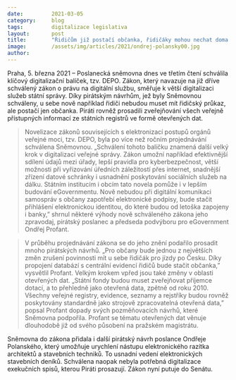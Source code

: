 ```yaml
---
date:         2021-03-05
category:     blog
tags:         digitalizace legislativa
layout:       post
title:        "Řidičům již postačí občanka, řidičáky mohou nechat doma. Sněmovna schválila digitalizační zákon s mnoha pirátskými návrhy"
image:        /assets/img/articles/2021/ondrej-polansky00.jpg
author:       
---
```




Praha, 5. března 2021 – Poslanecká sněmovna dnes ve třetím čtení schválila klíčový digitalizační balíček, tzv. DEPO. Zákon, který navazuje na již dříve schválený zákon o právu na digitální službu, směřuje k větší digitalizaci služeb státní správy. Díky pirátským návrhům, jež byly Sněmovnou schváleny, u sebe nově například řidiči nebudou muset mít řidičský průkaz, ale postačí jen občanka. Piráti rovněž prosadili zveřejňování všech veřejně přístupných informací ze státních registrů ve formě otevřených dat.

> Novelizace zákonů souvisejících s elektronizací postupů orgánů veřejné moci, tzv. DEPO, byla po více než ročním projednávání schválena Sněmovnou. „Schválení tohoto balíčku znamená další velký krok v digitalizaci veřejné správy. Zákon umožní například efektivnější sdílení údajů mezi úřady, lepší pravidla pro kyberbezpečnost, větší možnosti při vyřizování úředních záležitostí přes internet, snadnější zřízení datové schránky i usnadnění poskytování sociálních služeb na dálku. Státním institucím i obcím tato novela pomůže i v lepším budování eGovernmentu. Nově nebudou při digitální komunikaci samospráv s občany zapotřebí elektronické podpisy, bude stačit přihlášení elektronickou identitou, do které budou od letoška zapojeny i banky,” shrnul některé výhody nově schváleného zákona jeho zpravodaj, pirátský poslanec a předseda podvýboru pro eGovernment Ondřej Profant.

> V průběhu projednávání zákona se do jeho znění podařilo prosadit mnoho pirátských návrhů. „Pro občany bude jednou z největších změn zrušení povinnosti mít u sebe řidičák pro jízdy po Česku. Díky propojení databází s centrální evidencí řidičů bude stačit občanka,” vysvětlil Profant. Velkým krokem vpřed jsou také změny v oblasti otevřených dat. „Státní fondy budou muset zveřejňovat příjemce dotací, a to přehledně jako otevřená data, zpětně od roku 2010. Všechny veřejné registry, evidence, seznamy a rejstříky budou rovněž poskytovány standardně jako strojově zpracovatelná otevřená data,” popsal Profant dopady svých pozměňovacích návrhů, které Sněmovna podpořila. Profant se tématu otevřených dat věnuje dlouhodobě již od svého působení na pražském magistrátu.

Sněmovna do zákona přidala i další pirátský návrh poslance Ondřeje Polanského, který umožňuje urychlení nástupu elektronického razítka architektů a stavebních techniků. To usnadní vedení elektronických stavebních deníků. Schválena naopak nebyla potřebná digitalizace exekučních spisů, kterou Piráti prosazují. Zákon nyní putuje do Senátu.
